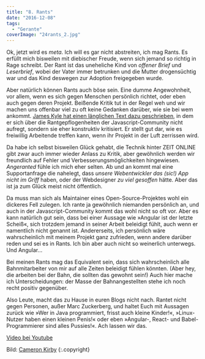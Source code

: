 ```yaml
---
title: "8. Rants"
date: "2016-12-08"
tags:
  - "Gerante"
coverImage: "24rants_2.jpg"
---
```


Ok, jetzt wird es _meta_. Ich will es gar nicht abstreiten, ich mag Rants. Es erfüllt mich bisweilen mit diebischer Freude, wenn sich jemand so richtig in Rage schreibt. Der Rant ist das uneheliche Kind von _offener Brief_ und _Leserbrief_, wobei der Vater immer betrunken und die Mutter drogensüchtig war und das Kind deswegen zur Adoption freigegeben wurde.

Aber natürlich können Rants auch böse sein. Eine dumme Angewohnheit, vor allem, wenn es sich gegen Menschen persönlich richtet, oder eben auch gegen deren Projekt. Beißende Kritik tut in der Regel weh und wir machen uns offenbar viel zu oft keine Gedanken darüber, wie sie bei wem ankommt. [James Kyle hat einen länglichen Text dazu geschrieben](https://medium.com/@thejameskyle/dear-javascript-7e14ffcae36c#.j4nsb77pz), in dem er sich über die Rantgepflogenheiten der Javascript-Community nicht aufregt, sondern sie eher konstruktiv kritisiert. Er stellt gut dar, wie es freiwillig Arbeitende treffen kann, wenn ihr Projekt in der Luft zerrissen wird.

Da habe ich selbst bisweilen Glück gehabt, die Technik hinter ZEIT ONLINE gibt zwar auch immer wieder Anlass zu Kritik, aber gewöhnlich werden wir freundlich auf Fehler und Verbesserungsmöglichkeiten hingewiesen. _Angeranted_ fühle ich mich eher selten. Ab und an kommt mal eine Supportanfrage die nahelegt, dass _unsere Webentwickler das (sic!) App nicht im Griff_ haben, oder der Webdesigner _zu viel gesoffen_ hätte. Aber das ist ja zum Glück meist nicht öffentlich.

Da muss man sich als Maintainer eines Open-Source-Projektes wohl ein dickeres Fell zulegen. Ich rante ja gewöhnlich niemanden persönlich an, und auch in der Javascript-Community kommt das wohl nicht so oft vor. Aber es kann natürlich gut sein, dass bei einer Aussage wie »Angular ist der letzte Scheiß«, sich trotzdem jemand in seiner Arbeit beleidigt fühlt, auch wenn er namentlich nicht genannt ist. Andererseits, ich persönlich wäre wahrscheinlich mit meinem Projekt ganz zufrieden, wenn andere darüber reden und sei es in Rants. Ich bin aber auch nicht so weinerlich unterwegs. Und Angular…

Bei meinen Rants mag das Equivalent sein, dass sich wahrscheinlich alle Bahnmitarbeiter von mir auf alle Zeiten beleidigt fühlen könnten. (Aber hey, die arbeiten bei der Bahn, die sollten das gewohnt sein!) Auch hier mache ich Unterscheidungen: der Masse der Bahnangestellten stehe ich noch recht positiv gegenüber.

Also Leute, macht das zu Hause in euren Blogs nicht nach. Rantet nicht gegen Personen, außer Marc Zuckerberg, und haltet Euch mit Aussagen zurück wie »Wer in Java programmiert, frisst auch kleine Kinder!«, »Linux-Nutzer haben einen kleinen Penis!« oder eben »Angular-, React- und Babel-Programmierer sind alles Pussies!«. Ach lassen wir das.

<a href="https://www.youtube.com/watch?v=ezPOYOGvuFk">Video bei Youtube</a>



Bild:  [Cameron Kirby](https://unsplash.com/@ckirby) {:.copyright}
